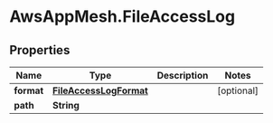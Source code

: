 # AwsAppMesh.FileAccessLog

## Properties

Name | Type | Description | Notes
------------ | ------------- | ------------- | -------------
**format** | [**FileAccessLogFormat**](FileAccessLogFormat.md) |  | [optional] 
**path** | **String** |  | 


